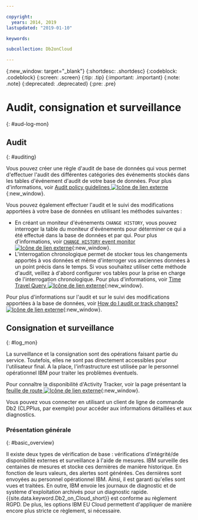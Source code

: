 ```yaml
---

copyright:
  years: 2014, 2019
lastupdated: "2019-01-10"

keywords: 

subcollection: Db2onCloud

---
```


<!-- Attribute definitions --> 
{:new_window: target="_blank"}
{:shortdesc: .shortdesc}
{:codeblock: .codeblock}
{:screen: .screen}
{:tip: .tip}
{:important: .important}
{:note: .note}
{:deprecated: .deprecated}
{:pre: .pre}

# Audit, consignation et surveillance
{: #aud-log-mon}

## Audit
{: #auditing}

Vous pouvez créer une règle d'audit de base de données qui vous permet d'effectuer l'audit des différentes catégories des événements stockés dans les tables d'événement d'audit de votre base de données. Pour plus d'informations, voir [Audit policy guidelines ![Icône de lien externe](../../icons/launch-glyph.svg "Icône de lien externe")](https://www.ibm.com/support/knowledgecenter/SSFMBX/com.ibm.swg.im.dashdb.security.doc/doc/audit_policy_guidelines.html){:new_window}.

Vous pouvez également effectuer l'audit et le suivi des modifications apportées à votre base de données en utilisant les méthodes suivantes :
* En créant un moniteur d'événements `CHANGE HISTORY`, vous pouvez interroger la table du moniteur d'événements pour déterminer ce qui a été effectué dans la base de données et par qui. Pour plus d'informations, voir [`CHANGE HISTORY` event monitor ![Icône de lien externe](../../icons/launch-glyph.svg "Icône de lien externe")](https://www.ibm.com/support/knowledgecenter/en/SSEPGG_11.1.0/com.ibm.db2.luw.sql.ref.doc/doc/r0059363.html){:new_window}.
* L'interrogation chronologique permet de stocker tous les changements apportés à vos données et même d'interroger vos anciennes données à un point précis dans le temps. Si vous souhaitez utiliser cette méthode d'audit, veillez à d'abord configurer vos tables pour la prise en charge de l'interrogation chronologique. Pour plus d'informations, voir [Time Travel Query ![Icône de lien externe](../../icons/launch-glyph.svg "Icône de lien externe")](https://developer.ibm.com/answers/questions/426878/how-do-i-use-time-travel-query-in-db2-or-db2-on-cl/){:new_window}.

Pour plus d'informations sur l'audit et sur le suivi des modifications apportées à la base de données, voir [How do I audit or track changes? ![Icône de lien externe](../../icons/launch-glyph.svg "Icône de lien externe")](https://developer.ibm.com/answers/questions/427780/how-can-i-audit-or-track-changes-dropped-tables-to.html){:new_window}.

## Consignation et surveillance
{: #log_mon}

La surveillance et la consignation sont des opérations faisant partie du service. Toutefois, elles ne sont pas directement accessibles pour l'utilisateur final. A la place, l'infrastructure est utilisée par le personnel opérationnel IBM pour traiter les problèmes éventuels.  

Pour connaître la disponibilité d'Activity Tracker, voir la page présentant la [feuille de route ![Icône de lien externe](../../icons/launch-glyph.svg "Icône de lien externe")](https://ibm.biz/db2oncloud-roadmap){:new_window}.

Vous pouvez vous connecter en utilisant un client de ligne de commande Db2 (CLPPlus, par exemple) pour accéder aux informations détaillées et aux diagnostics.

### Présentation générale
{: #basic_overview}

Il existe deux types de vérification de base : vérifications d'intégrité/de disponibilité externes et surveillance à l'aide de mesures. IBM surveille des centaines de mesures et stocke ces dernières de manière historique. En fonction de leurs valeurs, des alertes sont générées. Ces dernières sont envoyées au personnel opérationnel IBM. Ainsi, il est garanti qu'elles sont vues et traitées. En outre, IBM envoie les journaux de diagnostic et de système d'exploitation archivés pour un diagnostic rapide. {{site.data.keyword.Db2_on_Cloud_short}} est conforme au règlement RGPD. De plus, les options IBM EU Cloud permettent d'appliquer de manière encore plus stricte ce règlement, si nécessaire.


